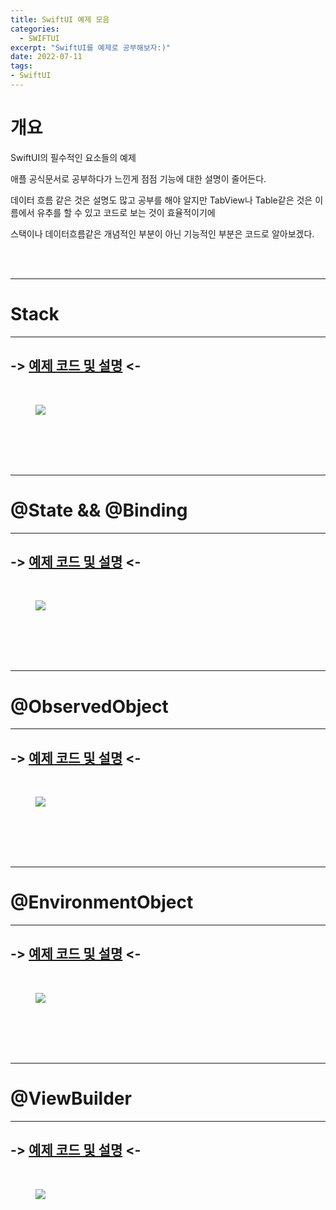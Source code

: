 ```yaml
---
title: SwiftUI 예제 모음
categories:
  - SWIFTUI 
excerpt: "SwiftUI를 예제로 공부해보자:)"
date: 2022-07-11
tags:
- SwiftUI
---
```




# 개요

SwiftUI의 필수적인 요소들의 예제

애플 공식문서로 공부하다가 느낀게 점점 기능에 대한 설명이 줄어든다.

데이터 흐름 같은 것은 설명도 많고 공부를 해야 알지만 TabView나 Table같은 것은 이름에서 유추를 할 수 있고 코드로 보는 것이 효율적이기에 

스택이나 데이터흐름같은 개념적인 부분이 아닌 기능적인 부분은 코드로 알아보겠다.



<br />
<br />

---

# Stack

---

## -> [예제 코드 및 설명](https://github.com/dq-qqq/SwiftUI_Example/tree/main/stack) <-

<br />

<figure>
	<a href="https://user-images.githubusercontent.com/79088896/178232642-90b69236-6b17-4f09-bafe-49b25ab2031d.gif">
		<img src="https://user-images.githubusercontent.com/79088896/178232642-90b69236-6b17-4f09-bafe-49b25ab2031d.gif" class="w8" />
	</a>
</figure>


<br />
<br />
<br />
<br />

---

# @State && @Binding

---

## -> [예제 코드 및 설명](https://github.com/dq-QQQ/SwiftUI_Example/tree/main/%40State) <-

<br />

<figure>
	<a href="https://user-images.githubusercontent.com/79088896/181154306-ecf5464d-8968-491d-b51d-02c4b60326ce.gif">
		<img src="https://user-images.githubusercontent.com/79088896/181154306-ecf5464d-8968-491d-b51d-02c4b60326ce.gif" class="w8" />
	</a>
</figure>


<br />
<br />
<br />
<br />

---

# @ObservedObject

---

## -> [예제 코드 및 설명](https://github.com/dq-QQQ/SwiftUI_Example/tree/main/%40ObservedObject) <-

<br />

<figure>
	<a href="https://user-images.githubusercontent.com/79088896/181170959-1e166f47-4717-4eb6-a683-607444fbb794.gif">
		<img src="https://user-images.githubusercontent.com/79088896/181170959-1e166f47-4717-4eb6-a683-607444fbb794.gif" class="w8" />
	</a>
</figure>



<br />
<br />
<br />
<br />

---

# @EnvironmentObject

---

## -> [예제 코드 및 설명](https://github.com/dq-QQQ/SwiftUI_Example/tree/main/@Environment) <-

<br />

<figure>
	<a href="https://user-images.githubusercontent.com/79088896/181170959-1e166f47-4717-4eb6-a683-607444fbb794.gif">
		<img src="https://user-images.githubusercontent.com/79088896/181170959-1e166f47-4717-4eb6-a683-607444fbb794.gif" class="w8" />
	</a>
</figure>

<br />
<br />
<br />
<br />

---

# @ViewBuilder

---

## -> [예제 코드 및 설명](https://github.com/dq-QQQ/SwiftUI_Example/tree/main/%40ViewBuilder) <-

<br />

<figure>
	<a href="https://user-images.githubusercontent.com/79088896/181253547-7477e490-160e-4ff9-9175-15a7889e667e.png">
		<img src="https://user-images.githubusercontent.com/79088896/181253547-7477e490-160e-4ff9-9175-15a7889e667e.png" class="w8" />
	</a>
</figure>

